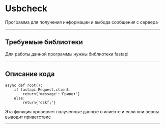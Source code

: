 # Usbcheck
Программа для получения информации и выбода сообщения с сервера
___________________________________________________________________________________________________________________________________________________________________________________
## Требуемые библиотеки
Для работы данной программы нужны библиотеки fastapi
___________________________________________________________________________________________________________________________________________________________________________________
## Описание кода
```
async def root():
    if fastapi.Request.client:
        return{'message':'Привет'}
    else:
        return{'dskf;'}
```
Эта функция проверяет полученные данные о клиенте и если они верны выводит приветствие
___________________________________________________________________________________________________________________________________________________________________________________
